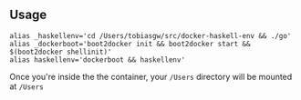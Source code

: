 ## Usage

```
alias _haskellenv='cd /Users/tobiasgw/src/docker-haskell-env && ./go'
alias _dockerboot='boot2docker init && boot2docker start && $(boot2docker shellinit)'
alias haskellenv='dockerboot && haskellenv'
```

Once you're inside the the container, your `/Users` directory will be mounted at `/Users`
